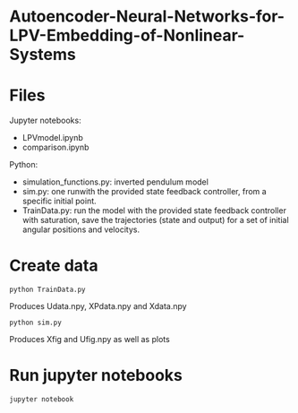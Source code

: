 # Autoencoder-Neural-Networks-for-LPV-Embedding-of-Nonlinear-Systems

# Files

Jupyter notebooks:
- LPVmodel.ipynb
- comparison.ipynb

Python:
- simulation_functions.py: inverted pendulum model
- sim.py: one runwith the provided state feedback controller, from a specific initial point.
- TrainData.py: run the model with the provided state feedback
  controller with saturation, save the trajectories (state and output)
  for a set of initial angular positions and velocitys.

# Create data

```shell
python TrainData.py
```

Produces Udata.npy, XPdata.npy and Xdata.npy


```shell
python sim.py
```

Produces Xfig and Ufig.npy as well as plots

# Run jupyter notebooks

```shell
jupyter notebook
```
